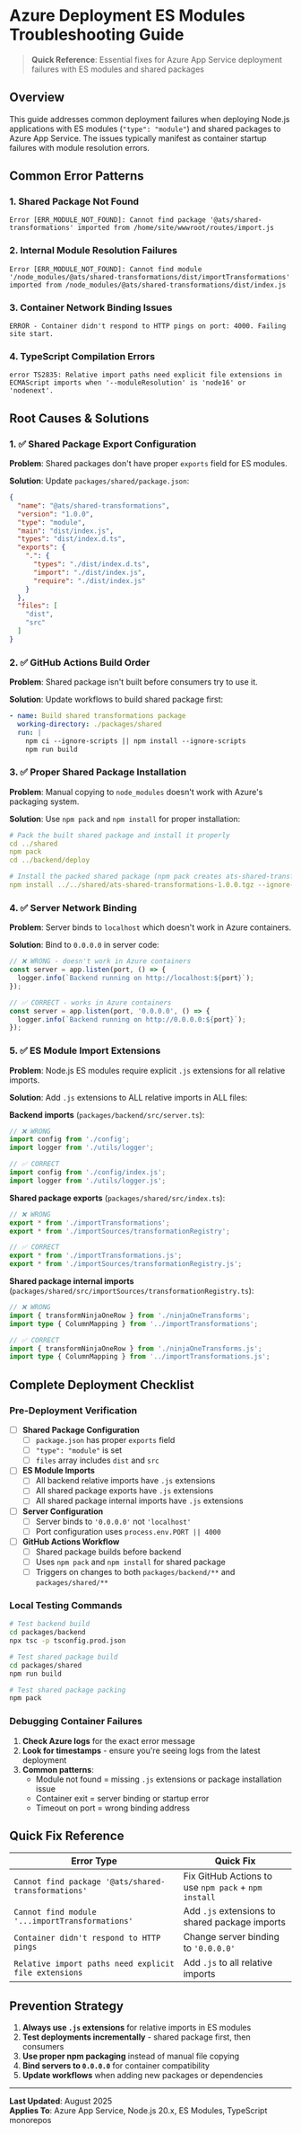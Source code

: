 # Azure Deployment ES Modules Troubleshooting Guide

> **Quick Reference**: Essential fixes for Azure App Service deployment failures with ES modules and shared packages

## Overview

This guide addresses common deployment failures when deploying Node.js applications with ES modules (`"type": "module"`) and shared packages to Azure App Service. The issues typically manifest as container startup failures with module resolution errors.

## Common Error Patterns

### 1. Shared Package Not Found
```
Error [ERR_MODULE_NOT_FOUND]: Cannot find package '@ats/shared-transformations' imported from /home/site/wwwroot/routes/import.js
```

### 2. Internal Module Resolution Failures
```
Error [ERR_MODULE_NOT_FOUND]: Cannot find module '/node_modules/@ats/shared-transformations/dist/importTransformations' imported from /node_modules/@ats/shared-transformations/dist/index.js
```

### 3. Container Network Binding Issues
```
ERROR - Container didn't respond to HTTP pings on port: 4000. Failing site start.
```

### 4. TypeScript Compilation Errors
```
error TS2835: Relative import paths need explicit file extensions in ECMAScript imports when '--moduleResolution' is 'node16' or 'nodenext'.
```

## Root Causes & Solutions

### 1. ✅ Shared Package Export Configuration

**Problem**: Shared packages don't have proper `exports` field for ES modules.

**Solution**: Update `packages/shared/package.json`:
```json
{
  "name": "@ats/shared-transformations",
  "version": "1.0.0",
  "type": "module",
  "main": "dist/index.js",
  "types": "dist/index.d.ts",
  "exports": {
    ".": {
      "types": "./dist/index.d.ts",
      "import": "./dist/index.js",
      "require": "./dist/index.js"
    }
  },
  "files": [
    "dist",
    "src"
  ]
}
```

### 2. ✅ GitHub Actions Build Order

**Problem**: Shared package isn't built before consumers try to use it.

**Solution**: Update workflows to build shared package first:
```yaml
- name: Build shared transformations package
  working-directory: ./packages/shared
  run: |
    npm ci --ignore-scripts || npm install --ignore-scripts
    npm run build
```

### 3. ✅ Proper Shared Package Installation

**Problem**: Manual copying to `node_modules` doesn't work with Azure's packaging system.

**Solution**: Use `npm pack` and `npm install` for proper installation:
```yaml
# Pack the built shared package and install it properly
cd ../shared
npm pack
cd ../backend/deploy

# Install the packed shared package (npm pack creates ats-shared-transformations-1.0.0.tgz)
npm install ../../shared/ats-shared-transformations-1.0.0.tgz --ignore-scripts
```

### 4. ✅ Server Network Binding

**Problem**: Server binds to `localhost` which doesn't work in Azure containers.

**Solution**: Bind to `0.0.0.0` in server code:
```typescript
// ❌ WRONG - doesn't work in Azure containers
const server = app.listen(port, () => {
  logger.info(`Backend running on http://localhost:${port}`);
});

// ✅ CORRECT - works in Azure containers
const server = app.listen(port, '0.0.0.0', () => {
  logger.info(`Backend running on http://0.0.0.0:${port}`);
});
```

### 5. ✅ ES Module Import Extensions

**Problem**: Node.js ES modules require explicit `.js` extensions for all relative imports.

**Solution**: Add `.js` extensions to ALL relative imports in ALL files:

**Backend imports** (`packages/backend/src/server.ts`):
```typescript
// ❌ WRONG
import config from './config';
import logger from './utils/logger';

// ✅ CORRECT
import config from './config/index.js';
import logger from './utils/logger.js';
```

**Shared package exports** (`packages/shared/src/index.ts`):
```typescript
// ❌ WRONG
export * from './importTransformations';
export * from './importSources/transformationRegistry';

// ✅ CORRECT
export * from './importTransformations.js';
export * from './importSources/transformationRegistry.js';
```

**Shared package internal imports** (`packages/shared/src/importSources/transformationRegistry.ts`):
```typescript
// ❌ WRONG
import { transformNinjaOneRow } from './ninjaOneTransforms';
import type { ColumnMapping } from '../importTransformations';

// ✅ CORRECT
import { transformNinjaOneRow } from './ninjaOneTransforms.js';
import type { ColumnMapping } from '../importTransformations.js';
```

## Complete Deployment Checklist

### Pre-Deployment Verification

- [ ] **Shared Package Configuration**
  - [ ] `package.json` has proper `exports` field
  - [ ] `"type": "module"` is set
  - [ ] `files` array includes `dist` and `src`

- [ ] **ES Module Imports**
  - [ ] All backend relative imports have `.js` extensions
  - [ ] All shared package exports have `.js` extensions  
  - [ ] All shared package internal imports have `.js` extensions

- [ ] **Server Configuration**
  - [ ] Server binds to `'0.0.0.0'` not `'localhost'`
  - [ ] Port configuration uses `process.env.PORT || 4000`

- [ ] **GitHub Actions Workflow**
  - [ ] Shared package builds before backend
  - [ ] Uses `npm pack` and `npm install` for shared package
  - [ ] Triggers on changes to both `packages/backend/**` and `packages/shared/**`

### Local Testing Commands

```bash
# Test backend build
cd packages/backend
npx tsc -p tsconfig.prod.json

# Test shared package build  
cd packages/shared
npm run build

# Test shared package packing
npm pack
```

### Debugging Container Failures

1. **Check Azure logs** for the exact error message
2. **Look for timestamps** - ensure you're seeing logs from the latest deployment
3. **Common patterns**:
   - Module not found = missing `.js` extensions or package installation issue
   - Container exit = server binding or startup error
   - Timeout on port = wrong binding address

## Quick Fix Reference

| Error Type | Quick Fix |
|------------|-----------|
| `Cannot find package '@ats/shared-transformations'` | Fix GitHub Actions to use `npm pack` + `npm install` |
| `Cannot find module '...importTransformations'` | Add `.js` extensions to shared package imports |
| `Container didn't respond to HTTP pings` | Change server binding to `'0.0.0.0'` |
| `Relative import paths need explicit file extensions` | Add `.js` to all relative imports |

## Prevention Strategy

1. **Always use `.js` extensions** for relative imports in ES modules
2. **Test deployments incrementally** - shared package first, then consumers
3. **Use proper npm packaging** instead of manual file copying
4. **Bind servers to `0.0.0.0`** for container compatibility
5. **Update workflows** when adding new packages or dependencies

---

**Last Updated**: August 2025  
**Applies To**: Azure App Service, Node.js 20.x, ES Modules, TypeScript monorepos